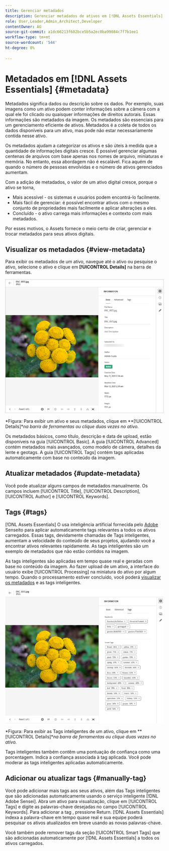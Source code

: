 ```yaml
---
title: Gerenciar metadados
description: Gerenciar metadados de ativos em [!DNL Assets Essentials]
role: User,Leader,Admin,Architect,Developer
contentOwner: AG
source-git-commit: a1dc66213f602bce5b5a2ec0ba99084c7f7b1ee1
workflow-type: tm+mt
source-wordcount: '544'
ht-degree: 0%

---
```



# Metadados em [!DNL Assets Essentials] {#metadata}

Metadados significa dados ou descrição sobre os dados. Por exemplo, suas imagens como um ativo podem conter informações sobre a câmera com a qual ele foi clicado ou quaisquer informações de direitos autorais. Essas informações são metadados da imagem. Os metadados são essenciais para um gerenciamento eficiente de ativos. Metadados é a coleta de todos os dados disponíveis para um ativo, mas pode não estar necessariamente contida nesse ativo.

Os metadados ajudam a categorizar os ativos e são úteis à medida que a quantidade de informações digitais cresce. É possível gerenciar algumas centenas de arquivos com base apenas nos nomes de arquivo, miniaturas e memória. No entanto, essa abordagem não é escalável. Fica aquém de quando o número de pessoas envolvidas e o número de ativos gerenciados aumentam.

Com a adição de metadados, o valor de um ativo digital cresce, porque o ativo se torna,

* Mais acessível - os sistemas e usuários podem encontrá-lo facilmente.
* Mais fácil de gerenciar: é possível encontrar ativos com o mesmo conjunto de propriedades mais facilmente e aplicar alterações a eles.
* Concluído - o ativo carrega mais informações e contexto com mais metadados.

Por esses motivos, o Assets fornece o meio certo de criar, gerenciar e trocar metadados para seus ativos digitais.

## Visualizar os metadados {#view-metadata}

Para exibir os metadados de um ativo, navegue até o ativo ou pesquise o ativo, selecione o ativo e clique em **[!UICONTROL Details]** na barra de ferramentas.

![Exibir metadados de um ativo](assets/metadata-view1.png)

*Figura: Para exibir um ativo e seus metadados, clique em **[!UICONTROL Details]**na barra de ferramentas ou clique duas vezes no ativo.*

Os metadados básicos, como título, descrição e data de upload, estão disponíveis na guia [!UICONTROL Basic]. A guia [!UICONTROL Advanced] contém metadados mais avançados, como modelo de câmera, detalhes da lente e geotags. A guia [!UICONTROL Tags] contém tags aplicadas automaticamente com base no conteúdo da imagem.

## Atualizar metadados {#update-metadata}

Você pode atualizar alguns campos de metadados manualmente. Os campos incluem [!UICONTROL Title], [!UICONTROL Description], [!UICONTROL Author] e [!UICONTROL Keywords].

## Tags {#tags}

[!DNL Assets Essentials] O usa inteligência artificial fornecida pelo  [Adobe ](https://www.adobe.com/br/sensei.html) Senseito para aplicar automaticamente tags relevantes a todos os ativos carregados. Essas tags, devidamente chamadas de Tags inteligentes, aumentam a velocidade do conteúdo de seus projetos, ajudando você a encontrar ativos relevantes rapidamente. As tags inteligentes são um exemplo de metadados que não estão contidos na imagem.

As tags inteligentes são aplicadas em tempo quase real e geradas com base no conteúdo da imagem. Ao fazer upload de um ativo, a interface do usuário exibe [!UICONTROL Processing] na miniatura do ativo por algum tempo. Quando o processamento estiver concluído, você poderá [visualizar os metadados](#view-metadata) e as tags inteligentes.

![Exibir tags inteligentes de um ativo](assets/metadata-view-tags.png)

*Figura: Para exibir as Tags inteligentes de um ativo, clique em **[!UICONTROL Details]**na barra de ferramentas ou clique duas vezes no ativo.*

Tags inteligentes também contêm uma pontuação de confiança como uma porcentagem. Indica a confiança associada à tag aplicada. Você pode moderar as tags inteligentes aplicadas automaticamente.

## Adicionar ou atualizar tags {#manually-tag}

Você pode adicionar mais tags aos seus ativos, além das Tags inteligentes que são adicionadas automaticamente usando o serviço inteligente [!DNL Adobe Sensei]. Abra um ativo para visualização, clique em [!UICONTROL Tags] e digite as palavras-chave desejadas no campo [!UICONTROL Keywords]. Para adicionar a tag , pressione Return. [!DNL Assets Essentials] indexa a palavra-chave em tempo quase real e sua equipe poderá pesquisar os ativos atualizados em breve usando as novas palavras-chave.

Você também pode remover tags da seção [!UICONTROL Smart Tags] que são adicionadas automaticamente por [!DNL Assets Essentials] a todos os ativos carregados.

<!-- TBD: Queries for PM and engg.

Can we edit the existing metadata in any form?

How to moderate smart tags?

Allow or deny list for smart tags?

What about Tags displayed just above Smart Tags in the UI?

Is there a detailed metadata tab. Where do the other details of an asset go?

How can one search based strictly on the metadata. Similar to AEM Assets GQL queries.
-->

<!-- TBD: Link to related articles if any.

>[!MORELIKETHIS]
>
>* [Search assets](search.md).
-->
